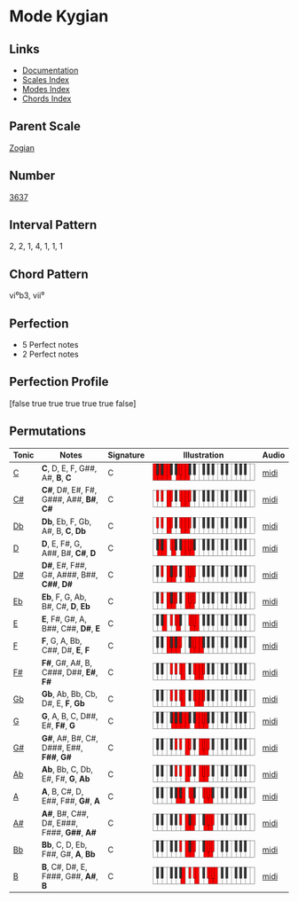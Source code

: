 # Mode Kygian

## Links

- [Documentation](README.md)
- [Scales Index](Scales.md)
- [Modes Index](Modes.md)
- [Chords Index](Chords.md)

## Parent Scale

[Zogian](ScaleZogian.md)

## Number

[3637](https://ianring.com/musictheory/scales/3637)

## Interval Pattern

2, 2, 1, 4, 1, 1, 1

## Chord Pattern

vi⁰b3, vii⁰

## Perfection

- 5 Perfect notes
- 2 Perfect notes

## Perfection Profile

[false true true true true true false]

## Permutations

| Tonic | Notes | Signature | Illustration | Audio |
|-------|-------|-----------|--------------|-------|
| [C](ModeCNaturalKygian.md) | **C**, D, E, F, G##, A#, **B**, **C** | C | ![CNaturalKygian](ModeCNaturalKygian.png) | [midi](https://github.com/edipermadi/music/blob/main/docs/ModeCNaturalKygian.mid?raw=true) |
| [C#](ModeCSharpKygian.md) | **C#**, D#, E#, F#, G###, A##, **B#**, **C#** | C | ![CSharpKygian](ModeCSharpKygian.png) | [midi](https://github.com/edipermadi/music/blob/main/docs/ModeCSharpKygian.mid?raw=true) |
| [Db](ModeDFlatKygian.md) | **Db**, Eb, F, Gb, A#, B, **C**, **Db** | C | ![DFlatKygian](ModeDFlatKygian.png) | [midi](https://github.com/edipermadi/music/blob/main/docs/ModeDFlatKygian.mid?raw=true) |
| [D](ModeDNaturalKygian.md) | **D**, E, F#, G, A##, B#, **C#**, **D** | C | ![DNaturalKygian](ModeDNaturalKygian.png) | [midi](https://github.com/edipermadi/music/blob/main/docs/ModeDNaturalKygian.mid?raw=true) |
| [D#](ModeDSharpKygian.md) | **D#**, E#, F##, G#, A###, B##, **C##**, **D#** | C | ![DSharpKygian](ModeDSharpKygian.png) | [midi](https://github.com/edipermadi/music/blob/main/docs/ModeDSharpKygian.mid?raw=true) |
| [Eb](ModeEFlatKygian.md) | **Eb**, F, G, Ab, B#, C#, **D**, **Eb** | C | ![EFlatKygian](ModeEFlatKygian.png) | [midi](https://github.com/edipermadi/music/blob/main/docs/ModeEFlatKygian.mid?raw=true) |
| [E](ModeENaturalKygian.md) | **E**, F#, G#, A, B##, C##, **D#**, **E** | C | ![ENaturalKygian](ModeENaturalKygian.png) | [midi](https://github.com/edipermadi/music/blob/main/docs/ModeENaturalKygian.mid?raw=true) |
| [F](ModeFNaturalKygian.md) | **F**, G, A, Bb, C##, D#, **E**, **F** | C | ![FNaturalKygian](ModeFNaturalKygian.png) | [midi](https://github.com/edipermadi/music/blob/main/docs/ModeFNaturalKygian.mid?raw=true) |
| [F#](ModeFSharpKygian.md) | **F#**, G#, A#, B, C###, D##, **E#**, **F#** | C | ![FSharpKygian](ModeFSharpKygian.png) | [midi](https://github.com/edipermadi/music/blob/main/docs/ModeFSharpKygian.mid?raw=true) |
| [Gb](ModeGFlatKygian.md) | **Gb**, Ab, Bb, Cb, D#, E, **F**, **Gb** | C | ![GFlatKygian](ModeGFlatKygian.png) | [midi](https://github.com/edipermadi/music/blob/main/docs/ModeGFlatKygian.mid?raw=true) |
| [G](ModeGNaturalKygian.md) | **G**, A, B, C, D##, E#, **F#**, **G** | C | ![GNaturalKygian](ModeGNaturalKygian.png) | [midi](https://github.com/edipermadi/music/blob/main/docs/ModeGNaturalKygian.mid?raw=true) |
| [G#](ModeGSharpKygian.md) | **G#**, A#, B#, C#, D###, E##, **F##**, **G#** | C | ![GSharpKygian](ModeGSharpKygian.png) | [midi](https://github.com/edipermadi/music/blob/main/docs/ModeGSharpKygian.mid?raw=true) |
| [Ab](ModeAFlatKygian.md) | **Ab**, Bb, C, Db, E#, F#, **G**, **Ab** | C | ![AFlatKygian](ModeAFlatKygian.png) | [midi](https://github.com/edipermadi/music/blob/main/docs/ModeAFlatKygian.mid?raw=true) |
| [A](ModeANaturalKygian.md) | **A**, B, C#, D, E##, F##, **G#**, **A** | C | ![ANaturalKygian](ModeANaturalKygian.png) | [midi](https://github.com/edipermadi/music/blob/main/docs/ModeANaturalKygian.mid?raw=true) |
| [A#](ModeASharpKygian.md) | **A#**, B#, C##, D#, E###, F###, **G##**, **A#** | C | ![ASharpKygian](ModeASharpKygian.png) | [midi](https://github.com/edipermadi/music/blob/main/docs/ModeASharpKygian.mid?raw=true) |
| [Bb](ModeBFlatKygian.md) | **Bb**, C, D, Eb, F##, G#, **A**, **Bb** | C | ![BFlatKygian](ModeBFlatKygian.png) | [midi](https://github.com/edipermadi/music/blob/main/docs/ModeBFlatKygian.mid?raw=true) |
| [B](ModeBNaturalKygian.md) | **B**, C#, D#, E, F###, G##, **A#**, **B** | C | ![BNaturalKygian](ModeBNaturalKygian.png) | [midi](https://github.com/edipermadi/music/blob/main/docs/ModeBNaturalKygian.mid?raw=true) |
